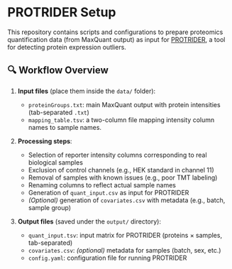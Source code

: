 # PROTRIDER Setup

This repository contains scripts and configurations to prepare proteomics quantification data (from MaxQuant output) as input for [PROTRIDER](https://github.com/gagneurlab/PROTRIDER), a tool for detecting protein expression outliers.

## 🔍 Workflow Overview

1. **Input files** (place them inside the `data/` folder):
   - `proteinGroups.txt`: main MaxQuant output with protein intensities (tab-separated `.txt`)
   - `mapping_table.tsv`: a two-column file mapping intensity column names to sample names.

2. **Processing steps**:
   - Selection of reporter intensity columns corresponding to real biological samples
   - Exclusion of control channels (e.g., HEK standard in channel 11)
   - Removal of samples with known issues (e.g., poor TMT labeling)
   - Renaming columns to reflect actual sample names
   - Generation of `quant_input.csv` as input for PROTRIDER
   - *(Optional)* generation of `covariates.csv` with metadata (e.g., batch, sample group)

3. **Output files** (saved under the `output/` directory):
   - `quant_input.tsv`: input matrix for PROTRIDER (proteins × samples, tab-separated)
   - `covariates.csv`: *(optional)* metadata for samples (batch, sex, etc.)
   - `config.yaml`: configuration file for running PROTRIDER